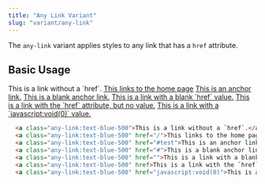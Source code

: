 ```yaml
---
title: "Any Link Variant"
slug: "variant/any-link"
---
```


The `any-link` variant applies styles to any link that has a `href` attribute.

## Basic Usage

<div class="not-content flex flex-col">
  <a class="any-link:text-blue-500">This is a link without a `href`.</a>
  <a class="any-link:text-blue-500" href="/">This links to the home page</a>
  <a class="any-link:text-blue-500" href="#test">This is an anchor link.</a>
  <a class="any-link:text-blue-500" href="#">This is a blank anchor link.</a>
  <a class="any-link:text-blue-500" href="">This is a link with a blank `href` value.</a>
  <a class="any-link:text-blue-500" href>This is a link with the `href` attribute, but no value.</a>
  <a class="any-link:text-blue-500" href="javascript:void(0)">This is a link with a `javascript:void(0)` value.</a>
</div>

<!-- prettier-ignore -->
```html
  <a class="any-link:text-blue-500">This is a link without a `href`.</a>
  <a class="any-link:text-blue-500" href="/">This links to the home page</a>
  <a class="any-link:text-blue-500" href="#test">This is an anchor link.</a>
  <a class="any-link:text-blue-500" href="#">This is a blank anchor link.</a>
  <a class="any-link:text-blue-500" href="">This is a link with a blank `href` value.</a>
  <a class="any-link:text-blue-500" href>This is a link with the `href` attribute, but no value.</a>
  <a class="any-link:text-blue-500" href="javascript:void(0)">This is a link with a `javascript:void(0)` value.</a>
```
